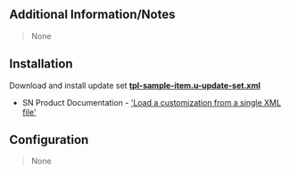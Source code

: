 ## Additional Information/Notes

> None

## Installation

Download and install update set **[tpl-sample-item.u-update-set.xml](https://github.com/platform-experience/portal-template-library/blob/master/src/tpl-sample-item/tpl-sample-item.u-update-set.xml)**

* SN Product Documentation - ['Load a customization from a single XML file'](https://docs.servicenow.com/bundle/kingston-application-development/page/build/system-update-sets/task/t_SaveAnUpdateSetAsAnXMLFile.html)

## Configuration

> None
